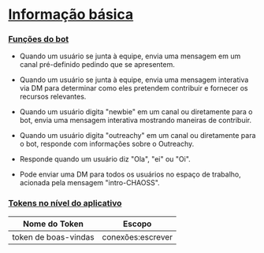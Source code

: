 # [Informação básica](https://github.com/chaoss/chaoss-slack-bot/wiki/Informações-básica)

### [Funções do bot](https://github.com/chaoss/chaoss-slack-bot/wiki/Informa%C3%A7%C3%B5es-b%C3%A1sica#funcionalidades-do-bot)

- Quando um usuário se junta à equipe, envia uma mensagem em um canal pré-definido pedindo que se apresentem.

- Quando um usuário se junta à equipe, envia uma mensagem interativa via DM para determinar como eles pretendem contribuir e fornecer os recursos relevantes.

- Quando um usuário digita "newbie" em um canal ou diretamente para o bot, envia uma mensagem interativa mostrando maneiras de contribuir.

- Quando um usuário digita "outreachy" em um canal ou diretamente para o bot, responde com informações sobre o Outreachy.

- Responde quando um usuário diz "Ola", "ei" ou "Oi".

- Pode enviar uma DM para todos os usuários no espaço de trabalho, acionada pela mensagem "intro-CHAOSS".

### [Tokens no nível do aplicativo](https://github.com/chaoss/chaoss-slack-bot/wiki/Informa%C3%A7%C3%B5es-b%C3%A1sica#tokens-no-n%C3%ADvel-do-aplicativo)

| Nome do Token   | Escopo            |
| ---------------- | ----------------- |
| token de boas-vindas   | conexões:escrever |
